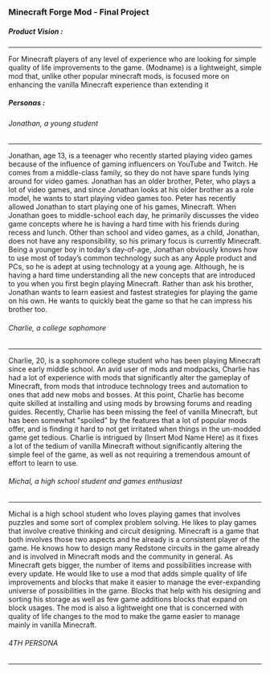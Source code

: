 ### Minecraft Forge Mod - Final Project

##### Product Vision :
---
For Minecraft players of any level of experience who are looking for simple quality of life improvements to the game. (Modname) is a lightweight, simple mod that, unlike other popular minecraft mods, is focused more on enhancing the vanilla Minecraft experience than extending it

##### Personas :
###### Jonathan, a young student
---
Jonathan, age 13, is a teenager who recently started playing video games because of the influence of gaming influencers on YouTube and Twitch. He comes from a middle-class family, so they do not have spare funds lying around for video games. Jonathan has an older brother, Peter, who plays a lot of video games, and since Jonathan looks at his older brother as a role model, he wants to start playing video games too. Peter has recently allowed Jonathan to start playing one of his games, Minecraft. When Jonathan goes to middle-school each day, he primarily discusses the video game concepts where he is having a hard time with his friends during recess and lunch. Other than school and video games, as a child, Jonathan, does not have any responsibility, so his primary focus is currently Minecraft.
Being a younger boy in today’s day-of-age, Jonathan obviously knows how to use most of today’s common technology such as any Apple product and PCs, so he is adept at using technology at a young age. Although, he is having a hard time understanding all the new concepts that are introduced to you when you first begin playing Minecraft. Rather than ask his brother, Jonathan wants to learn easiest and fastest strategies for playing the game on his own. He wants to quickly beat the game so that he can impress his brother too.

###### Charlie, a college sophomore
---
Charlie, 20, is a sophomore college student who has been playing Minecraft since early middle school. An avid user of mods and modpacks, Charlie has had a lot of experience with mods that significantly alter the gameplay of Minecraft, from mods that introduce technology trees and automation to ones that add new mobs and bosses. At this point, Charlie has become quite skilled at installing and using mods by browsing forums and reading guides. Recently, Charlie has been missing the feel of vanilla Minecraft, but has been somewhat "spoiled" by the features that a lot of popular mods offer, and is finding it hard to not get irritated when things in the un-modded game get tedious. Charlie is intrigued by (Insert Mod Name Here) as it fixes a lot of the tedium of vanilla Minecraft without significantly altering the simple feel of the game, as well as not requiring a tremendous amount of effort to learn to use. 

###### Michal, a high school student and games enthusiast
---
Michal is a high school student who loves playing games that involves puzzles and some sort of complex problem solving. He likes to play games that involve creative thinking and circuit designing. Minecraft is a game that both involves those two aspects and he already is a consistent player of the game. He knows how to design many Redstone circuits in the game already and is involved in Minecraft mods and the community in general. As Minecraft gets bigger, the number of items and possibilities increase with every update. He would like to use a mod that adds simple quality of life improvements and blocks that make it easier to manage the ever-expanding universe of possibilities in the game. Blocks that help with his designing and sorting his storage as well as few game additions blocks that expand on block usages. The mod is also a lightweight one that is concerned with quality of life changes to the mod to make the game easier to manage mainly in vanilla Minecraft.

###### 4TH PERSONA
---
